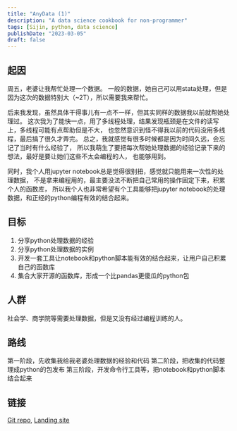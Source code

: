 ```yaml
---
title: "AnyData (1)"
description: "A data science cookbook for non-programmer"
tags: [Sijin, python, data science]
publishDate: "2023-03-05"
draft: false
---
```


## 起因

周五，老婆让我帮忙处理一个数据。
一般的数据，她自己可以用stata处理，但是因为这次的数据特别大（~2T），所以需要我来帮忙。

后来我发现，虽然具体干得事儿有一点不一样，但其实同样的数据我以前就帮她处理过。
这次我为了能快一点，用了多线程处理，结果发现瓶颈是在文件的读写上，多线程可能有点帮助但是不大，
也忽然意识到怪不得我以前的代码没用多线程，最后搞了很久才弄完。
总之，我就感觉有很多时候都是因为时间久远，会忘记了当时有什么经验了，
所以我萌生了要把每次帮她处理数据的经验记录下来的想法，最好是要让她们这些不太会编程的人，
也能够用到。

同时，我个人用jupyter notebook总是觉得很别扭，感觉就只能用来一次性的处理数据，
不是拿来编程用的，最主要没法不断把自己常用的操作固定下来，积累个人的函数库，
所以我个人也非常希望有个工具能够把jupyter notebook的处理数据，和正经的python编程有效的结合起来。

## 目标

1. 分享python处理数据的经验
2. 分享python处理数据的实例
3. 开发一套工具让notebook和python脚本能有效的结合起来，让用户自己积累自己的函数库
4. 集合大家开源的函数库，形成一个比pandas更傻瓜的python包

## 人群

社会学、商学院等需要处理数据，但是又没有经过编程训练的人。

## 路线

第一阶段，先收集我给我老婆处理数据的经验和代码
第二阶段，把收集的代码整理成python的包发布
第三阶段，开发命令行工具等，把notebook和python脚本结合起来

## 链接

[Git repo](https://github.com/sijintech/AnyData),
[Landing site](https://anydata.sijintech.com/)